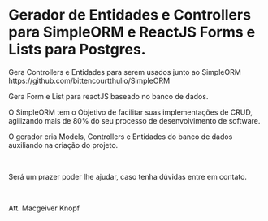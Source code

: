 <h1>Gerador de Entidades e Controllers para SimpleORM e ReactJS Forms e Lists para Postgres.</h1>

<p>Gera Controllers e Entidades para serem usados junto ao SimpleORM https://github.com/bittencourtthulio/SimpleORM </p>
<p>Gera Form e List para reactJS baseado no banco de dados.</p>
<p>O SimpleORM tem o Objetivo de facilitar suas implementações de CRUD, agilizando mais de 80% do seu processo de desenvolvimento de software.</p>
<p>O gerador cria Models, Controllers e Entidades do banco de dados auxiliando na criação do projeto.</p>
</br>
<p>Será um prazer poder lhe ajudar, caso tenha dúvidas entre em contato.</p>
</br>
<p>Att. Macgeiver Knopf</p>


